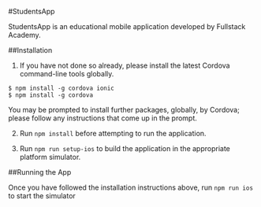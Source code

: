 #StudentsApp

StudentsApp is an educational mobile application developed by Fullstack Academy.

##Installation

1. If you have not done so already, please install the latest Cordova command-line tools globally.

```
$ npm install -g cordova ionic
$ npm install -g cordova
```

You may be prompted to install further packages, globally, by Cordova; please follow any instructions that come up in the prompt.

2. Run `npm install` before attempting to run the application.

3. Run `npm run setup-ios` to build the application in the appropriate platform simulator.

##Running the App

Once you have followed the installation instructions above, run `npm run ios` to start the simulator